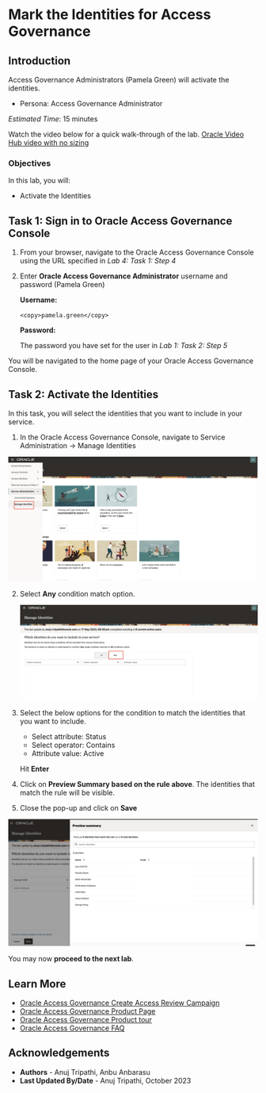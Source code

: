 # Mark the Identities for Access Governance

## Introduction

Access Governance Administrators (Pamela Green) will activate the identities.

* Persona: Access Governance Administrator

*Estimated Time*: 15 minutes

Watch the video below for a quick walk-through of the lab.
[Oracle Video Hub video with no sizing](videohub:1_ml4wxlqu)

### Objectives

In this lab, you will:

* Activate the Identities

## Task 1: Sign in to Oracle Access Governance Console

1. From your browser, navigate to the Oracle Access Governance Console using the URL specified in *Lab 4: Task 1: Step 4*


2. Enter **Oracle Access Governance Administrator** username and password (Pamela Green)

    **Username:**
    ```
    <copy>pamela.green</copy>
    ```

    **Password:**
    
    The password you have set for the user in *Lab 1: Task 2: Step 5*


  You will be navigated to the home page of your Oracle Access Governance Console.


## Task 2: Activate the Identities

In this task, you will select the identities that you want to include in your service.

1. In the Oracle Access Governance Console, navigate to Service Administration -> Manage Identities

  ![Navigate Manage Identities](images/navigate-manage-identities.png)

2. Select **Any** condition match option.

   ![Manage Identities page](images/select-any.png)

3. Select the below options for the condition to match the identities that you want to include.

      * Select attribute: Status
      * Select operator: Contains
      * Attribute value: Active

    Hit **Enter**

4. Click on **Preview Summary based on the rule above**. The identities that match the rule will be visible.

5. Close the pop-up and click on **Save**

  ![Manage Identities page](images/identities-user.png)

  You may now **proceed to the next lab**.

## Learn More

* [Oracle Access Governance Create Access Review Campaign](https://docs.oracle.com/en/cloud/paas/access-governance/pdapg/index.html)
* [Oracle Access Governance Product Page](https://www.oracle.com/security/cloud-security/access-governance/)
* [Oracle Access Governance Product tour](https://www.oracle.com/webfolder/s/quicktours/paas/pt-sec-access-governance/index.html)
* [Oracle Access Governance FAQ](https://www.oracle.com/security/cloud-security/access-governance/faq/)

## Acknowledgements

* **Authors** - Anuj Tripathi, Anbu Anbarasu
* **Last Updated By/Date** - Anuj Tripathi, October 2023
